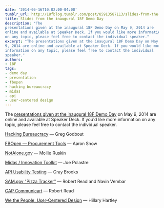 ```yaml
---
date: '2014-05-16T10:02:00-04:00'
tumblr_url: http://18fblog.tumblr.com/post/85913587113/slides-from-the-inaugural-18f-demo-day
title: Slides from the inaugural 18F Demo Day
description: "The
presentations given at the inaugural 18F Demo Day on May 9, 2014 are
online and available at Speaker Deck. If you would like more information
on any topic, please feel free to contact the individual speaker."
excerpt: "The presentations given at the inaugural 18F Demo Day on May
9, 2014 are online and available at Speaker Deck. If you would like more
information on any topic, please feel free to contact the individual
speaker."
authors:
- 18F
tags:
- demo day
- presentation
- fbopen
- hacking bureaucracy
- midas
- api
- user-centered design
---
```


The [presentations given at the inaugural 18F Demo
Day](https://speakerdeck.com/18f) on May 9, 2014 are online and
available at Speaker Deck. If you'd like more information on any topic,
please feel free to contact the individual speaker.

[Hacking
Bureaucracy](https://speakerdeck.com/18f/hacking-bureaucracy-18f-demo-day-9-may-2014)
— Greg Godbout

[FBOpen — Procurement
Tools](https://speakerdeck.com/18f/fbopen-and-procurement-tools-18f-demo-day-9-may-2014)
— Aaron Snow

[NotAlone.gov](https://speakerdeck.com/18f/notalone-dot-gov-18f-demo-day-9-may-2014)
— Mollie Ruskin

[Midas / Innovation
Toolkit](https://speakerdeck.com/18f/innovation-toolkit-18f-demo-day-9-may-2014)
— Joe Polastre

[API Usability
Testing](https://speakerdeck.com/18f/api-usability-testing-18f-demo-day-9-may-2014)
— Gray Brooks

[SAM.gov "Pizza
Tracker"](https://speakerdeck.com/18f/sam-dot-gov-pizza-tracker-18f-demo-day-9-may-2014)
— Robert Read and Navin Vembar

[CAP
Communicart](https://speakerdeck.com/18f/cap-communicart-18f-demo-day-9-may-2014)
— Robert Read

[We the People: User-Centered
Design](https://speakerdeck.com/18f/user-centered-design-18f-demo-day-9-may-2014)
— Hillary Hartley
